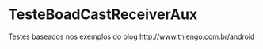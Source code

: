 TesteBoadCastReceiverAux
========================
Testes baseados nos exemplos do blog http://www.thiengo.com.br/android
